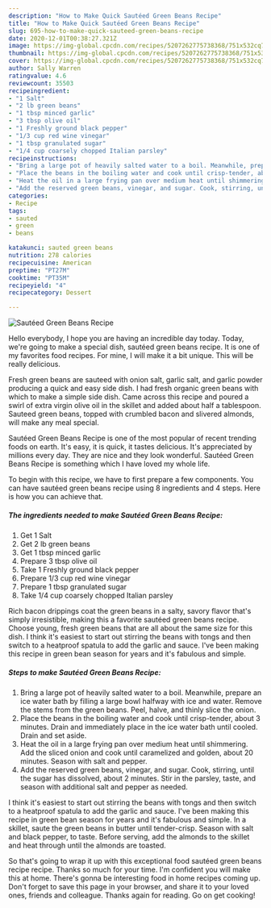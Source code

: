 ```yaml
---
description: "How to Make Quick Sautéed Green Beans Recipe"
title: "How to Make Quick Sautéed Green Beans Recipe"
slug: 695-how-to-make-quick-sauteed-green-beans-recipe
date: 2020-12-01T00:38:27.321Z
image: https://img-global.cpcdn.com/recipes/5207262775738368/751x532cq70/sauteed-green-beans-recipe-recipe-main-photo.jpg
thumbnail: https://img-global.cpcdn.com/recipes/5207262775738368/751x532cq70/sauteed-green-beans-recipe-recipe-main-photo.jpg
cover: https://img-global.cpcdn.com/recipes/5207262775738368/751x532cq70/sauteed-green-beans-recipe-recipe-main-photo.jpg
author: Sally Warren
ratingvalue: 4.6
reviewcount: 35503
recipeingredient:
- "1 Salt"
- "2 lb green beans"
- "1 tbsp minced garlic"
- "3 tbsp olive oil"
- "1 Freshly ground black pepper"
- "1/3 cup red wine vinegar"
- "1 tbsp granulated sugar"
- "1/4 cup coarsely chopped Italian parsley"
recipeinstructions:
- "Bring a large pot of heavily salted water to a boil. Meanwhile, prepare an ice water bath by filling a large bowl halfway with ice and water. Remove the stems from the green beans. Peel, halve, and thinly slice the onion."
- "Place the beans in the boiling water and cook until crisp-tender, about 3 minutes. Drain and immediately place in the ice water bath until cooled. Drain and set aside."
- "Heat the oil in a large frying pan over medium heat until shimmering. Add the sliced onion and cook until caramelized and golden, about 20 minutes. Season with salt and pepper."
- "Add the reserved green beans, vinegar, and sugar. Cook, stirring, until the sugar has dissolved, about 2 minutes. Stir in the parsley, taste, and season with additional salt and pepper as needed."
categories:
- Recipe
tags:
- sauted
- green
- beans

katakunci: sauted green beans 
nutrition: 278 calories
recipecuisine: American
preptime: "PT27M"
cooktime: "PT35M"
recipeyield: "4"
recipecategory: Dessert

---
```



![Sautéed Green Beans Recipe](https://img-global.cpcdn.com/recipes/5207262775738368/751x532cq70/sauteed-green-beans-recipe-recipe-main-photo.jpg)

Hello everybody, I hope you are having an incredible day today. Today, we're going to make a special dish, sautéed green beans recipe. It is one of my favorites food recipes. For mine, I will make it a bit unique. This will be really delicious.

Fresh green beans are sauteed with onion salt, garlic salt, and garlic powder producing a quick and easy side dish. I had fresh organic green beans with which to make a simple side dish. Came across this recipe and poured a swirl of extra virgin olive oil in the skillet and added about half a tablespoon. Sauteed green beans, topped with crumbled bacon and slivered almonds, will make any meal special.

Sautéed Green Beans Recipe is one of the most popular of recent trending foods on earth. It's easy, it is quick, it tastes delicious. It's appreciated by millions every day. They are nice and they look wonderful. Sautéed Green Beans Recipe is something which I have loved my whole life.


To begin with this recipe, we have to first prepare a few components. You can have sautéed green beans recipe using 8 ingredients and 4 steps. Here is how you can achieve that.

<!--inarticleads1-->

##### The ingredients needed to make Sautéed Green Beans Recipe:

1. Get 1 Salt
1. Get 2 lb green beans
1. Get 1 tbsp minced garlic
1. Prepare 3 tbsp olive oil
1. Take 1 Freshly ground black pepper
1. Prepare 1/3 cup red wine vinegar
1. Prepare 1 tbsp granulated sugar
1. Take 1/4 cup coarsely chopped Italian parsley


Rich bacon drippings coat the green beans in a salty, savory flavor that&#39;s simply irresistible, making this a favorite sautéed green beans recipe. Choose young, fresh green beans that are all about the same size for this dish. I think it&#39;s easiest to start out stirring the beans with tongs and then switch to a heatproof spatula to add the garlic and sauce. I&#39;ve been making this recipe in green bean season for years and it&#39;s fabulous and simple. 

<!--inarticleads2-->

##### Steps to make Sautéed Green Beans Recipe:

1. Bring a large pot of heavily salted water to a boil. Meanwhile, prepare an ice water bath by filling a large bowl halfway with ice and water. Remove the stems from the green beans. Peel, halve, and thinly slice the onion.
1. Place the beans in the boiling water and cook until crisp-tender, about 3 minutes. Drain and immediately place in the ice water bath until cooled. Drain and set aside.
1. Heat the oil in a large frying pan over medium heat until shimmering. Add the sliced onion and cook until caramelized and golden, about 20 minutes. Season with salt and pepper.
1. Add the reserved green beans, vinegar, and sugar. Cook, stirring, until the sugar has dissolved, about 2 minutes. Stir in the parsley, taste, and season with additional salt and pepper as needed.


I think it&#39;s easiest to start out stirring the beans with tongs and then switch to a heatproof spatula to add the garlic and sauce. I&#39;ve been making this recipe in green bean season for years and it&#39;s fabulous and simple. In a skillet, saute the green beans in butter until tender-crisp. Season with salt and black pepper, to taste. Before serving, add the almonds to the skillet and heat through until the almonds are toasted. 

So that's going to wrap it up with this exceptional food sautéed green beans recipe recipe. Thanks so much for your time. I'm confident you will make this at home. There's gonna be interesting food in home recipes coming up. Don't forget to save this page in your browser, and share it to your loved ones, friends and colleague. Thanks again for reading. Go on get cooking!
